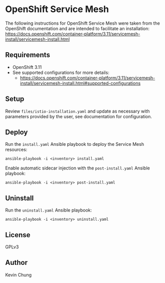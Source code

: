 OpenShift Service Mesh
======================

The following instructions for OpenShift Service Mesh were taken from the OpenShift documentation and are intended to facilitate an installation:
https://docs.openshift.com/container-platform/3.11/servicemesh-install/servicemesh-install.html

Requirements
------------

* OpenShift 3.11
* See supported configurations for more details:
  - https://docs.openshift.com/container-platform/3.11/servicemesh-install/servicemesh-install.html#supported-configurations

Setup
-----

Review `files/istio-installation.yaml` and update as necessary with parameters provided by the user, see documentation for configuration.

Deploy
------

Run the `install.yaml` Ansible playbook to deploy the Service Mesh resources:
```
ansible-playbook -i <inventory> install.yaml
```

Enable automatic sidecar injection with the `post-install.yaml` Ansible playbook:
```
ansible-playbook -i <inventory> post-install.yaml
```

Uninstall
---------

Run the `uninstall.yaml` Ansible playbook:
```
ansible-playbook -i <inventory> uninstall.yaml
```

License
-------

GPLv3

Author
------

Kevin Chung
